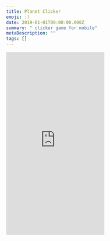```yaml
---
title: Planet Clicker
emoji: :)
date: 2019-01-01T00:00:00.000Z
summary: " clicker game for mobile"
metaDescription: ""
tags: []
---
```

<iframe frameborder="0" src="https://itch.io/embed-upload/6576516?color=333333" allowfullscreen="" width="270" height="500"><a href="https://druftpunk.itch.io/clicker">Play Clicker on itch.io</a></iframe>